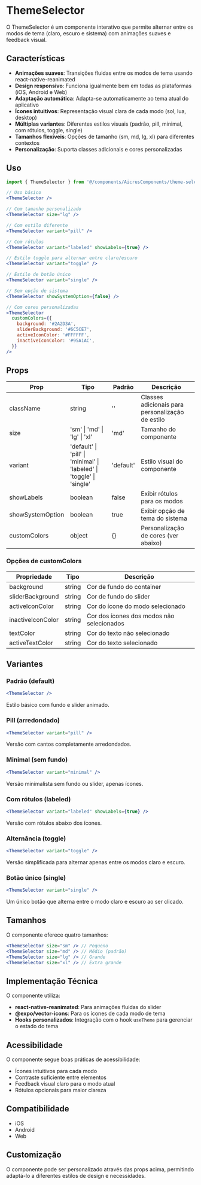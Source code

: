 # ThemeSelector

O ThemeSelector é um componente interativo que permite alternar entre os modos de tema (claro, escuro e sistema) com animações suaves e feedback visual.

## Características

- **Animações suaves**: Transições fluidas entre os modos de tema usando react-native-reanimated
- **Design responsivo**: Funciona igualmente bem em todas as plataformas (iOS, Android e Web)
- **Adaptação automática**: Adapta-se automaticamente ao tema atual do aplicativo
- **Ícones intuitivos**: Representação visual clara de cada modo (sol, lua, desktop)
- **Múltiplas variantes**: Diferentes estilos visuais (padrão, pill, minimal, com rótulos, toggle, single)
- **Tamanhos flexíveis**: Opções de tamanho (sm, md, lg, xl) para diferentes contextos
- **Personalização**: Suporta classes adicionais e cores personalizadas

## Uso

```jsx
import { ThemeSelector } from '@/components/AicrusComponents/theme-selector';

// Uso básico
<ThemeSelector />

// Com tamanho personalizado
<ThemeSelector size="lg" />

// Com estilo diferente
<ThemeSelector variant="pill" />

// Com rótulos
<ThemeSelector variant="labeled" showLabels={true} />

// Estilo toggle para alternar entre claro/escuro
<ThemeSelector variant="toggle" />

// Estilo de botão único
<ThemeSelector variant="single" />

// Sem opção de sistema
<ThemeSelector showSystemOption={false} />

// Com cores personalizadas
<ThemeSelector 
  customColors={{
    background: '#2A2D3A',
    sliderBackground: '#6C5CE7',
    activeIconColor: '#FFFFFF',
    inactiveIconColor: '#95A1AC',
  }} 
/>
```

## Props

| Prop            | Tipo                            | Padrão     | Descrição                                        |
|-----------------|--------------------------------|------------|-------------------------------------------------|
| className       | string                         | ''         | Classes adicionais para personalização de estilo |
| size            | 'sm' \| 'md' \| 'lg' \| 'xl'   | 'md'       | Tamanho do componente                           |
| variant         | 'default' \| 'pill' \| 'minimal' \| 'labeled' \| 'toggle' \| 'single' | 'default' | Estilo visual do componente        |
| showLabels      | boolean                        | false      | Exibir rótulos para os modos                     |
| showSystemOption | boolean                        | true       | Exibir opção de tema do sistema                  |
| customColors    | object                         | {}         | Personalização de cores (ver abaixo)             |

### Opções de customColors

| Propriedade        | Tipo   | Descrição                                          |
|--------------------|--------|---------------------------------------------------|
| background         | string | Cor de fundo do container                          |
| sliderBackground   | string | Cor de fundo do slider                             |
| activeIconColor    | string | Cor do ícone do modo selecionado                   |
| inactiveIconColor  | string | Cor dos ícones dos modos não selecionados          |
| textColor          | string | Cor do texto não selecionado                        |
| activeTextColor    | string | Cor do texto selecionado                            |

## Variantes

### Padrão (default)

```jsx
<ThemeSelector />
```
Estilo básico com fundo e slider animado.

### Pill (arredondado)

```jsx
<ThemeSelector variant="pill" />
```
Versão com cantos completamente arredondados.

### Minimal (sem fundo)

```jsx
<ThemeSelector variant="minimal" />
```
Versão minimalista sem fundo ou slider, apenas ícones.

### Com rótulos (labeled)

```jsx
<ThemeSelector variant="labeled" showLabels={true} />
```
Versão com rótulos abaixo dos ícones.

### Alternância (toggle)

```jsx
<ThemeSelector variant="toggle" />
```
Versão simplificada para alternar apenas entre os modos claro e escuro.

### Botão único (single)

```jsx
<ThemeSelector variant="single" />
```
Um único botão que alterna entre o modo claro e escuro ao ser clicado.

## Tamanhos

O componente oferece quatro tamanhos:

```jsx
<ThemeSelector size="sm" /> // Pequeno
<ThemeSelector size="md" /> // Médio (padrão)
<ThemeSelector size="lg" /> // Grande
<ThemeSelector size="xl" /> // Extra grande
```

## Implementação Técnica

O componente utiliza:

- **react-native-reanimated**: Para animações fluidas do slider
- **@expo/vector-icons**: Para os ícones de cada modo de tema
- **Hooks personalizados**: Integração com o hook `useTheme` para gerenciar o estado do tema

## Acessibilidade

O componente segue boas práticas de acessibilidade:

- Ícones intuitivos para cada modo
- Contraste suficiente entre elementos
- Feedback visual claro para o modo atual
- Rótulos opcionais para maior clareza

## Compatibilidade

- iOS
- Android
- Web

## Customização

O componente pode ser personalizado através das props acima, permitindo adaptá-lo a diferentes estilos de design e necessidades. 